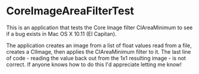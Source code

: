 # CoreImageAreaFilterTest
This is an application that tests the Core Image filter CIAreaMinimum to see if a bug exists in Mac OS X 10.11 (El Capitan).

The application creates an image from a list of float values read from a file, creates a CIImage, then applies the CIAreaMinimum filter to it. The last line of code - reading the value back out from the 1x1 resulting image - is not correct. If anyone knows how to do this I'd appreciate letting me know!
